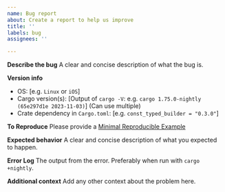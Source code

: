 ```yaml
---
name: Bug report
about: Create a report to help us improve
title: ''
labels: bug
assignees: ''

---
```


**Describe the bug**
A clear and concise description of what the bug is.

**Version info**
 - OS: [e.g. `Linux` or `iOS`]
 - Cargo version(s): [Output of `cargo -V`: e.g. `cargo 1.75.0-nightly (65e297d1e 2023-11-03)`] (Can use multiple)
 - Crate dependency in `Cargo.toml`: [e.g. `const_typed_builder = "0.3.0"`]

**To Reproduce**
Please provide a [Minimal Reproducible Example](https://stackoverflow.com/help/minimal-reproducible-example)

**Expected behavior**
A clear and concise description of what you expected to happen.

**Error Log**
The output from the error. Preferably when run with `cargo +nightly`.

**Additional context**
Add any other context about the problem here.
